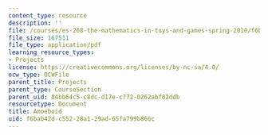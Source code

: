 ```yaml
---
content_type: resource
description: ''
file: /courses/es-268-the-mathematics-in-toys-and-games-spring-2010/f6bab42dc55228a129ad65fa799b866c_MITES_268S10_amoeba.pdf
file_size: 167511
file_type: application/pdf
learning_resource_types:
- Projects
license: https://creativecommons.org/licenses/by-nc-sa/4.0/
ocw_type: OCWFile
parent_title: Projects
parent_type: CourseSection
parent_uid: 84bb64c5-c8dc-d17e-c772-0262abf02ddb
resourcetype: Document
title: Amoeboid
uid: f6bab42d-c552-28a1-29ad-65fa799b866c
---
```

